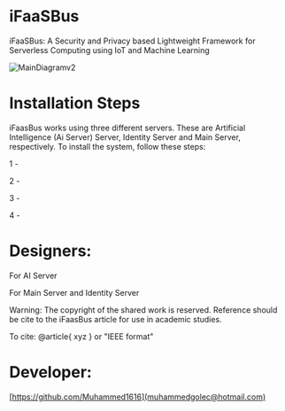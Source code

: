 # iFaaSBus
iFaaSBus: A Security and Privacy based Lightweight Framework for Serverless Computing using IoT and Machine Learning

![MainDiagramv2](https://user-images.githubusercontent.com/61287653/124383633-2bbf4700-dcd6-11eb-8554-fbfaebcb4876.png)

# Installation Steps

iFaasBus works using three different servers. These are Artificial Intelligence (Ai Server) Server, Identity Server and Main Server, respectively. To install the system, follow these steps:

1 -

2 -

3 -

4 -



# Designers:

For AI Server

For Main Server and Identity Server


Warning: The copyright of the shared work is reserved. Reference should be cite to the iFaasBus article for use in academic studies. 

To cite:
@article{ xyz } or "IEEE format"

# Developer:
[https://github.com/Muhammed1616](muhammedgolec@hotmail.com)  
[]()
